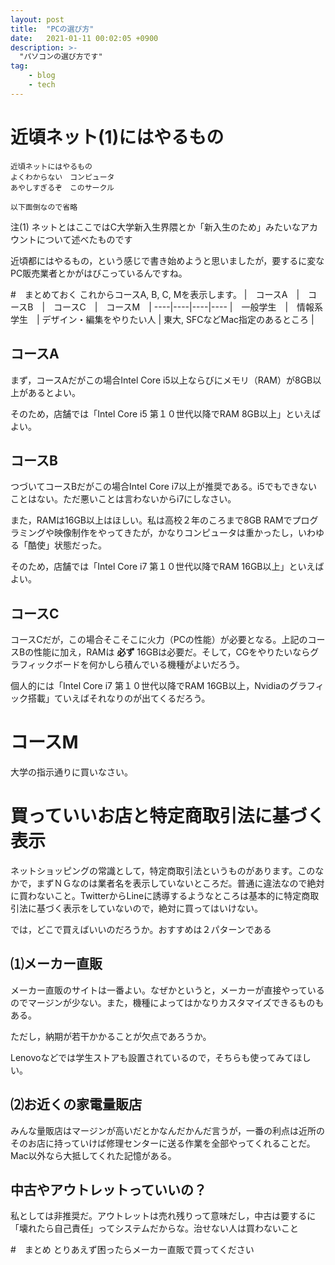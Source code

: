 ```yaml
---
layout: post
title:  "PCの選び方"
date:   2021-01-11 00:02:05 +0900
description: >-
  "パソコンの選び方です"
tag:
    - blog
    - tech
---
```


# 近頃ネット(1)にはやるもの

```
近頃ネットにはやるもの
よくわからない　コンピュータ
あやしすぎるぞ　このサークル

以下面倒なので省略
```

注(1) ネットとはここではC大学新入生界隈とか「新入生のため」みたいなアカウントについて述べたものです

近頃都にはやるもの，という感じで書き始めようと思いましたが，要するに変なPC販売業者とかがはびこっているんですね。

#　まとめておく
これからコースA, B, C, Mを表示します。
|　コースA　|　コースB　|　コースC　|　コースM　|
----|----|----|---- 
|　一般学生　|　情報系学生　| デザイン・編集をやりたい人 | 東大, SFCなどMac指定のあるところ |

## コースA

まず，コースAだがこの場合Intel Core i5以上ならびにメモリ（RAM）が8GB以上があるとよい。

そのため，店舗では「Intel Core i5 第１０世代以降でRAM 8GB以上」といえばよい。

## コースB

つづいてコースBだがこの場合Intel Core i7以上が推奨である。i5でもできないことはない。ただ悪いことは言わないからi7にしなさい。

また，RAMは16GB以上はほしい。私は高校２年のころまで8GB RAMでプログラミングや映像制作をやってきたが，かなりコンピュータは重かったし，いわゆる「酷使」状態だった。

そのため，店舗では「Intel Core i7 第１０世代以降でRAM 16GB以上」といえばよい。

## コースC

コースCだが，この場合そこそこに火力（PCの性能）が必要となる。上記のコースBの性能に加え，RAMは **必ず** 16GBは必要だ。そして，CGをやりたいならグラフィックボードを何かしら積んでいる機種がよいだろう。

個人的には「Intel Core i7 第１０世代以降でRAM 16GB以上，Nvidiaのグラフィック搭載」ていえばそれなりのが出てくるだろう。

# コースM

大学の指示通りに買いなさい。


# 買っていいお店と特定商取引法に基づく表示

ネットショッピングの常識として，特定商取引法というものがあります。このなかで，まずＮＧなのは業者名を表示していないところだ。普通に違法なので絶対に買わないこと。TwitterからLineに誘導するようなところは基本的に特定商取引法に基づく表示をしていないので，絶対に買ってはいけない。

では，どこで買えばいいのだろうか。おすすめは２パターンである

## ⑴メーカー直販
メーカー直販のサイトは一番よい。なぜかというと，メーカーが直接やっているのでマージンが少ない。また，機種によってはかなりカスタマイズできるものもある。

ただし，納期が若干かかることが欠点であろうか。

Lenovoなどでは学生ストアも設置されているので，そちらも使ってみてほしい。

## ⑵お近くの家電量販店

みんな量販店はマージンが高いだとかなんだかんだ言うが，一番の利点は近所のそのお店に持っていけば修理センターに送る作業を全部やってくれることだ。Mac以外なら大抵してくれた記憶がある。

## 中古やアウトレットっていいの？

私としては非推奨だ。アウトレットは売れ残りって意味だし，中古は要するに「壊れたら自己責任」ってシステムだからな。治せない人は買わないこと

#　まとめ
とりあえず困ったらメーカー直販で買ってください
